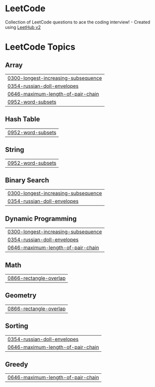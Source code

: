 # LeetCode
Collection of LeetCode questions to ace the coding interview! - Created using [LeetHub v2](https://github.com/arunbhardwaj/LeetHub-2.0)

<!---LeetCode Topics Start-->
# LeetCode Topics
## Array
|  |
| ------- |
| [0300-longest-increasing-subsequence](https://github.com/himanshusingla2004/LeetCode/tree/master/0300-longest-increasing-subsequence) |
| [0354-russian-doll-envelopes](https://github.com/himanshusingla2004/LeetCode/tree/master/0354-russian-doll-envelopes) |
| [0646-maximum-length-of-pair-chain](https://github.com/himanshusingla2004/LeetCode/tree/master/0646-maximum-length-of-pair-chain) |
| [0952-word-subsets](https://github.com/himanshusingla2004/LeetCode/tree/master/0952-word-subsets) |
## Hash Table
|  |
| ------- |
| [0952-word-subsets](https://github.com/himanshusingla2004/LeetCode/tree/master/0952-word-subsets) |
## String
|  |
| ------- |
| [0952-word-subsets](https://github.com/himanshusingla2004/LeetCode/tree/master/0952-word-subsets) |
## Binary Search
|  |
| ------- |
| [0300-longest-increasing-subsequence](https://github.com/himanshusingla2004/LeetCode/tree/master/0300-longest-increasing-subsequence) |
| [0354-russian-doll-envelopes](https://github.com/himanshusingla2004/LeetCode/tree/master/0354-russian-doll-envelopes) |
## Dynamic Programming
|  |
| ------- |
| [0300-longest-increasing-subsequence](https://github.com/himanshusingla2004/LeetCode/tree/master/0300-longest-increasing-subsequence) |
| [0354-russian-doll-envelopes](https://github.com/himanshusingla2004/LeetCode/tree/master/0354-russian-doll-envelopes) |
| [0646-maximum-length-of-pair-chain](https://github.com/himanshusingla2004/LeetCode/tree/master/0646-maximum-length-of-pair-chain) |
## Math
|  |
| ------- |
| [0866-rectangle-overlap](https://github.com/himanshusingla2004/LeetCode/tree/master/0866-rectangle-overlap) |
## Geometry
|  |
| ------- |
| [0866-rectangle-overlap](https://github.com/himanshusingla2004/LeetCode/tree/master/0866-rectangle-overlap) |
## Sorting
|  |
| ------- |
| [0354-russian-doll-envelopes](https://github.com/himanshusingla2004/LeetCode/tree/master/0354-russian-doll-envelopes) |
| [0646-maximum-length-of-pair-chain](https://github.com/himanshusingla2004/LeetCode/tree/master/0646-maximum-length-of-pair-chain) |
## Greedy
|  |
| ------- |
| [0646-maximum-length-of-pair-chain](https://github.com/himanshusingla2004/LeetCode/tree/master/0646-maximum-length-of-pair-chain) |
<!---LeetCode Topics End-->